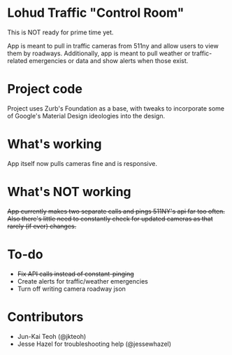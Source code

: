 Lohud Traffic "Control Room"
==============

This is NOT ready for prime time yet.

App is meant to pull in traffic cameras from 511ny and allow users to view them by roadways. Additionally, app is meant to pull weather or traffic-related emergencies or data and show alerts when those exist.


Project code
==============

Project uses Zurb's Foundation as a base, with tweaks to incorporate some of Google's Material Design ideologies into the design.

What's working
==============

App itself now pulls cameras fine and is responsive.

What's NOT working
==============

~~App currently makes two separate calls and pings 511NY's api far too often. Also there's little need to constantly check for updated cameras as that rarely (if ever) changes.~~

To-do
==============

* ~~Fix API calls instead of constant-pinging~~
* Create alerts for traffic/weather emergencies
* Turn off writing camera roadway json


Contributors
==============

* Jun-Kai Teoh (@jkteoh)
* Jesse Hazel for troubleshooting help (@jessewhazel)

